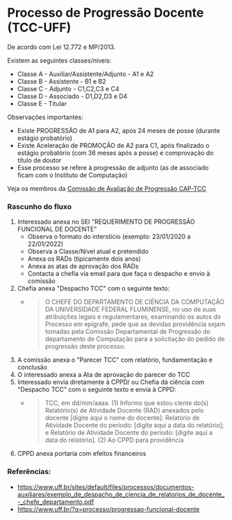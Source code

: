 # Processo de Progressão Docente (TCC-UFF)

De acordo com Lei 12.772 e MP/2013.

Existem as seguintes classes/níveis:
- Classe A - Auxiliar/Assistente/Adjunto - A1 e A2
- Classe B - Assistente - B1 e B2
- Classe C - Adjunto - C1,C2,C3 e C4
- Classe D - Associado - D1,D2,D3 e D4
- Classe E - Titular

Observações importantes:
- Existe PROGRESSÃO de A1 para A2, após 24 meses de posse (durante estágio probatório)
- Existe Aceleração de PROMOÇÃO de A2 para C1, após finalizado o estágio probatório (com 36 meses após a posse) e comprovação do título de doutor
- Esse processo se refere à progressão de adjunto (as de associado ficam com o Instituto de Computação)

Veja os membros da [Comissão de Avaliação de Progressão CAP-TCC](./org-cap.md)


### Rascunho do fluxo

1. Interessado anexa no SEI "REQUERIMENTO DE PROGRESSÃO FUNCIONAL DE DOCENTE"
   - Observa o formato do interstício (exemplo: 23/01/2020 a 22/01/2022) 
   - Observa a Classe/Nível atual e pretendido
   - Anexa os RADs (tipicamente dois anos)
   - Anexa as atas de aprovação dos RADs
   - Contacta a chefia via email para que faça o despacho e envio à comissão
1. Chefia anexa "Despacho TCC" com o seguinte texto:
   - > O CHEFE DO DEPARTAMENTO DE CIÊNCIA DA COMPUTAÇÃO DA UNIVERSIDADE FEDERAL FLUMINENSE, no uso de suas atribuições legais e regulamentares, examinando os autos do Processo em epígrafe, pede que as devidas providência sejam tomadas pela Comissão Departamental de Progressão do departamento de Computação para a solicitação do pedido de progressão deste processo.
1. A comissão anexa o "Parecer TCC" com relatório, fundamentação e conclusão
1. O interessado anexa a Ata de aprovação do parecer do TCC
1. Interessado envia diretamente à CPPD/ ou Chefia dá ciência com "Despacho TCC" com o seguinte texto e envia à CPPD:
   - > TCC, em dd/mm/aaaa.
     >  (1) Informo que estou ciente do(s) Relatório(s) de Atividade Docente (RAD) anexados pelo
docente [digite aqui o nome do docente]:
   Relatório de Atividade Docente do período: [digite aqui a data do relatório]; e
   Relatório de Atividade Docente do período: [digite aqui a data do relatório].
     >  (2) Ao CPPD para providência
1. CPPD anexa portaria com efeitos financeiros

### Referências:

- https://www.uff.br/sites/default/files/processos/documentos-auxiliares/exemplo_de_despacho_de_ciencia_de_relatorios_de_docente_-_chefe_departamento.pdf
- https://www.uff.br/?q=processo/progressao-funcional-docente
